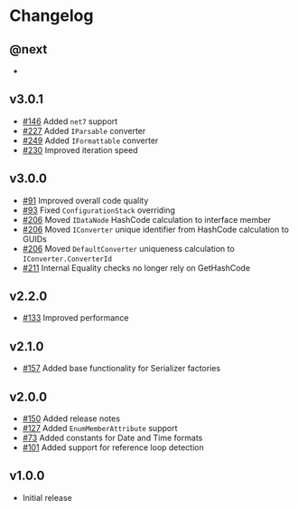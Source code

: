 # Changelog

## @next

-

## v3.0.1

- [#146](https://github.com/Marvin-Brouwer/FluentSerializer/issues/146) Added `net7` support
- [#227](https://github.com/Marvin-Brouwer/FluentSerializer/issues/227) Added `IParsable` converter
- [#249](https://github.com/Marvin-Brouwer/FluentSerializer/issues/249) Added `IFormattable` converter
- [#230](https://github.com/Marvin-Brouwer/FluentSerializer/issues/230) Improved iteration speed

## v3.0.0

- [#91](https://github.com/Marvin-Brouwer/FluentSerializer/issues/91) Improved overall code quality
- [#93](https://github.com/Marvin-Brouwer/FluentSerializer/issues/93) Fixed `ConfigurationStack` overriding
- [#206](https://github.com/Marvin-Brouwer/FluentSerializer/issues/206) Moved `IDataNode` HashCode calculation to interface member
- [#206](https://github.com/Marvin-Brouwer/FluentSerializer/issues/206) Moved `IConverter` unique identifier from HashCode calculation to GUIDs
- [#206](https://github.com/Marvin-Brouwer/FluentSerializer/issues/206) Moved `DefaultConverter` uniqueness calculation to `IConverter.ConverterId`
- [#211](https://github.com/Marvin-Brouwer/FluentSerializer/issues/211) Internal Equality checks no longer rely on GetHashCode

## v2.2.0

- [#133](https://github.com/Marvin-Brouwer/FluentSerializer/issues/133) Improved performance

## v2.1.0

- [#157](https://github.com/Marvin-Brouwer/FluentSerializer/issues/157) Added base functionality for Serializer factories

## v2.0.0

- [#150](https://github.com/Marvin-Brouwer/FluentSerializer/issues/150) Added release notes
- [#127](https://github.com/Marvin-Brouwer/FluentSerializer/issues/127) Added `EnumMemberAttribute` support
- [#73](https://github.com/Marvin-Brouwer/FluentSerializer/issues/73) Added constants for Date and Time formats
- [#101](https://github.com/Marvin-Brouwer/FluentSerializer/issues/101) Added support for reference loop detection

## v1.0.0

- Initial release
